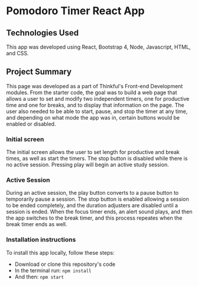 # Pomodoro Timer React App

## Technologies Used
This app was developed using React, Bootstrap 4, Node, Javascript, HTML, and CSS.

## Project Summary
This page was developed as a part of Thinkful's Front-end Development modules. From the starter code, the goal was to build a web page that allows a user to set and modify two independent timers, one for productive time and one for breaks, and to display that information on the page. The user also needed to be able to start, pause, and stop the timer at any time, and depending on what mode the app was in, certain buttons would be enabled or disabled.

### Initial screen
The initial screen allows the user to set length for productive and break times, as well as start the timers. The stop button is disabled while there is no active session. Pressing play will begin an active study session.

### Active Session
During an active session, the play button converts to a pause button to temporarily pause a session. The stop button is enabled allowing a session to be ended completely, and the duration adjusters are disabled until a session is ended. When the focus timer ends, an alert sound plays, and then the app switches to the break timer, and this process repeates when the break timer ends as well.

### Installation instructions
To install this app locally, follow these steps:

 - Download or clone this repository's code
 - In the terminal run: ``` npm install ```
 - And then: ``` npm start ```